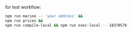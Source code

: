 for test workflow:
```sh
npm run marine -- 'your address' &&
npm run prices && 
npm run compile-local && npm run exec-local -- 18370576
```